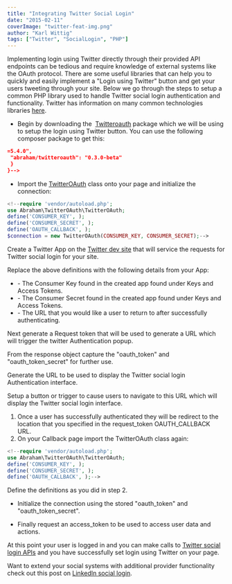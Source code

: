 ```yaml
---
title: "Integrating Twitter Social Login"
date: "2015-02-11"
coverImage: "twitter-feat-img.png"
author: "Karl Wittig"
tags: ["Twitter", "SocialLogin", "PHP"]
---
```


Implementing login using Twitter directly through their provided API endpoints can be tedious and require knowledge of external systems like the OAuth protocol. There are some useful libraries that can help you to quickly and easily implement a "Login using Twitter" button and get your users tweeting through your site. Below we go through the steps to setup a common PHP library used to handle Twitter social login authentication and functionality. Twitter has information on many common technologies libraries [here](https://dev.twitter.com/overview/api/twitter-libraries).

- Begin by downloading the  [Twitteroauth](https://github.com/abraham/twitteroauth) package which we will be using to setup the login using Twitter button. You can use the following composer package to get this:

```json
=5.4.0",
 "abraham/twitteroauth": "0.3.0-beta"
 }
}-->
```

- Import the [TwitterOAuth](https://github.com/abraham/twitteroauth) class onto your page and initialize the connection:

```php
<!--require 'vendor/autoload.php';
use Abraham\TwitterOAuth\TwitterOAuth;
define('CONSUMER_KEY', );
define('CONSUMER_SECRET', );
define('OAUTH_CALLBACK', );
$connection = new TwitterOAuth(CONSUMER_KEY, CONSUMER_SECRET);-->
```

Create a Twitter App on the [Twitter dev site](https://dev.twitter.com/) that will service the requests for Twitter social login for your site.

Replace the above definitions with the following details from your App:

- <Consumer Key>- The Consumer Key found in the created app found under Keys and Access Tokens.
- <Consumer Secret>- The Consumer Secret found in the created app found under Keys and Access Tokens.
- <Callback Location>- The URL that you would like a user to return to after successfully authenticating.

Next generate a Request token that will be used to generate a URL which will trigger the twitter Authentication popup.

From the response object capture the "oauth\_token" and "oauth\_token\_secret" for further use.

Generate the URL to be used to display the Twitter social login Authentication interface.

Setup a button or trigger to cause users to navigate to this URL which will display the Twitter social login interface.

1. Once a user has successfully authenticated they will be redirect to the location that you specified in the request\_token OAUTH\_CALLBACK URL.
2. On your Callback page import the TwitterOAuth class again:

```php
<!--require 'vendor/autoload.php';
use Abraham\TwitterOAuth\TwitterOAuth;
define('CONSUMER_KEY', );
define('CONSUMER_SECRET', );
define('OAUTH_CALLBACK', );-->
```

Define the definitions as you did in step 2.

- Initialize the connection using the stored "oauth\_token" and "oauth\_token\_secret".

- Finally request an access\_token to be used to access user data and actions.

At this point your user is logged in and you can make calls to [Twitter social login APIs](https://dev.twitter.com/rest/public) and you have successfully set login using Twitter on your page.

Want to extend your social systems with additional provider functionality check out this post on [LinkedIn social login](/integrate-linkedin-social-login-website/ "Integrating LinkedIn Social Login on a Website").
